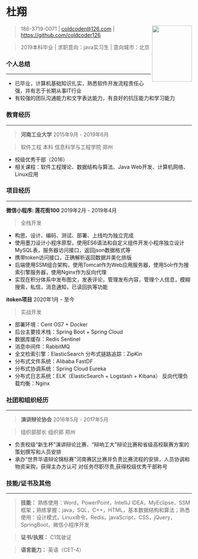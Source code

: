 
# 杜翔 
<img src="https://github.com/coldcoder126/git_images/blob/master/duxiang.JPG" width="108" height="152"  align="right">

>   186-3719-0071 \| <coldcoder@126.com> \| https://github.com/coldcoder126

>   2019本科毕业 \| 求职意向：java实习生 \| 意向城市：北京

### 个人总结    
-------
- 已毕业，计算机基础知识扎实，熟悉软件开发流程责任心强，并有志于长期从事IT行业
- 有较强的团队沟通能力和文字表达能力，有良好的抗压能力和学习能力
### 教育经历
-------
>   **河南工业大学** 2015年9月 - 2019年6月

>   软件工程 本科 信息科学与工程学院 郑州

- 校级优秀干部（2016）
- 相关课程：软件工程理论、数据结构与算法、Java Web开发、计算机网络、Linux应用

### 项目经历  
-------
**微信小程序: 莲花街100** 2019年2月 - 2019年4月
>   全栈开发 

- 构思、设计、编码、测试、部署、上线均为独立完成
- 使用墨刀设计小程序原型，使用ES6语法和自定义组件开发小程序独立设计MySQL表，服务器访问接口，返回json数据格式等
- 携带token访问接口，正确解析返回数据并美化排版
- 后端使用SSM组合架构，使用Tomcat作为Web应用服务器，使用Solr作为搜索引擎服务器，使用Nginx作为反向代理
- 实现在积分体系中发布图文，发表评论，管理发布内容，管理个人信息，模糊搜索，私信，消息通知，已读回执等功能

**itoken项目** 2020年1月 - 至今  
>   实战开发
- 部署环境：Cent OS7 + Docker
- 后台主要技术栈：Spring Boot + Spring Cloud 
- 数据库缓存：Redis Sentinel
- 消息中间件：RabbitMQ
- 全文检索引擎：ElasticSearch 分布式链路追踪：ZipKin
- 分布式文件系统：Alibaba FastDF
- 分布式协调系统：Spring Cloud Eureka
- 分布式日志系统：ELK（ElasticSearch + Logstash + Kibana） 反向代理负载均衡：Nginx

### 社团和组织经历
-------

>   **演讲辩论协会** 2016年5月 - 2017年5月

>   组织部部长 组织部 郑州

- 负责校级“新生杯”演讲辩论比赛、“辩响工大”辩论比赛和省级高校联赛方案的策划撰写和人员安排  
- 承办“世界华语辩论锦标赛”河南赛区比赛并负责比赛流程的安排，人员协调和物资采购，获得主办方认可
对任务尽职尽责,获得校级优秀干部称号

### 技能/证书及其他
-------

>   **技能：** 熟练使用：Word，PowerPoint，IntelliJ
>   IDEA，MyEclipse，SSM框架；熟练掌握：java，SQL，C++，HTML，基本数据结构和算法；熟悉使用：设计模式，Linux命令，Redis，javaScript，CSS，jQuery，SpringBoot，微信小程序开发

>   **证书/执照：** C1驾驶证

>   **语言能力：** 英语（CET-4）
